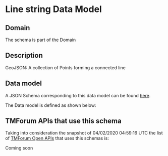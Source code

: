 # Line string Data Model

## Domain

The  schema is part of the  Domain

## Description

GeoJSON: A collection of Points forming a connected line

## Data model

A JSON Schema corresponding to this data model can be found
[here](https://github.com/tmforum-rand/schemas/blob/candidates/Common/LineString.schema.json).

The Data model is defined as shown below:





## TMForum APIs that use this schema

Taking into consideration the snapshot of 04/02/2020 04:59:16 UTC the list of [TMForum Open APIs](https://www.tmforum.org/open-apis/) that uses this schemas is:

Coming soon